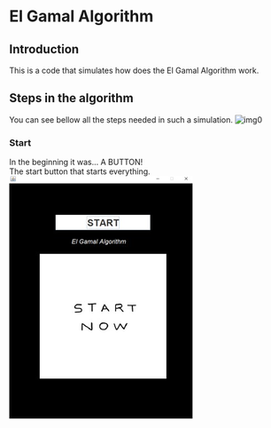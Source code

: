 # El Gamal Algorithm
## Introduction
This is a code that simulates how does the El Gamal Algorithm work. 
## Steps in the algorithm
You can see bellow all the steps needed in such a simulation.
![img0](images/img00.jpg)
### Start
In the beginning it was... A BUTTON! <br /> The start button that starts everything.<br />
![img1](images/img0.jpg)
